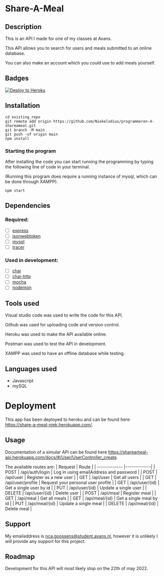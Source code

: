 # Share-A-Meal

## Description

This is an API I made for one of my classes at Avans.

This API allows you to search for users and meals submitted to an online database.

You can also make an account which you could use to add meals yourself.

## Badges

[![Deploy to Heroku](https://github.com/Niekelodius/programmeren-4-shareameal/actions/workflows/main.yml/badge.svg)](https://github.com/Niekelodius/programmeren-4-shareameal/actions/workflows/main.yml)

## Installation

```
cd existing_repo
git remote add origin https://github.com/Niekelodius/programmeren-4-shareameal.git
git branch -M main
git push -uf origin main
npm install
```

### Starting the program

After installing the code you can start running the programming by typing the following line of code in your terminal.

(Running this program does require a running instance of mysql, which can be done through XAMPP).

```
npm start
```

## Dependencies

### Required:

- [ ] [express](https://expressjs.com/)
- [ ] [jsonwebtoken](https://www.npmjs.com/package/jsonwebtoken)
- [ ] [mysql](https://www.w3schools.com/nodejs/nodejs_mysql.asp)
- [ ] [tracer](https://www.npmjs.com/package/tracer)

### Used in development:

- [ ] [chai](https://www.chaijs.com/)
- [ ] [chai-http](https://www.chaijs.com/plugins/chai-http/)
- [ ] [mocha](https://mochajs.org/)
- [ ] [nodemon](https://www.npmjs.com/package/nodemon)

## Tools used

Visual studio code was used to write the code for this API.

Github was used for uploading code and version control.

Heroku was used to make the API available online.

Postman was used to test the API in development.

XAMPP was used to have an offline database while testing.


## Languages used

* Javascript
* mySQL

# Deployment

This app has been deployed to heroku and can be found here: https://share-a-meal-niek.herokuapp.com/.

## Usage

Documentation of a simular API can be found here https://shareameal-api.herokuapp.com/docs/#/User/UserController_create.

The available routes are:
| Request | Route |
| ------------- |-------------|
| POST | /api/auth/login | Log in using emailAddress and password |
| POST | /api/user | Register as a new user |
| GET | /api/user | Get all users |
| GET | /api/user/profile | Request your personal user profile |
| GET | /api/user/{id} | Get a single user by id |
| PUT | /api/user/{id} | Update a single user |
| DELETE | /api/user/{id} | Delete user |
| POST | /api/meal | Register meal |
| GET | /api/meal | Get all meals |
| GET | /api/meal/{id} | Get a single meal by id |
| PUT | /api/meal/{id} | Update a single meal |
| DELETE | /api/meal/{id} | Delete meal |

## Support

My emailaddress is nca.goossens@student.avans.nl, however it is unlikely I will provide any support for this project.

## Roadmap

Development for this API will most likely stop on the 22th of may 2022.
